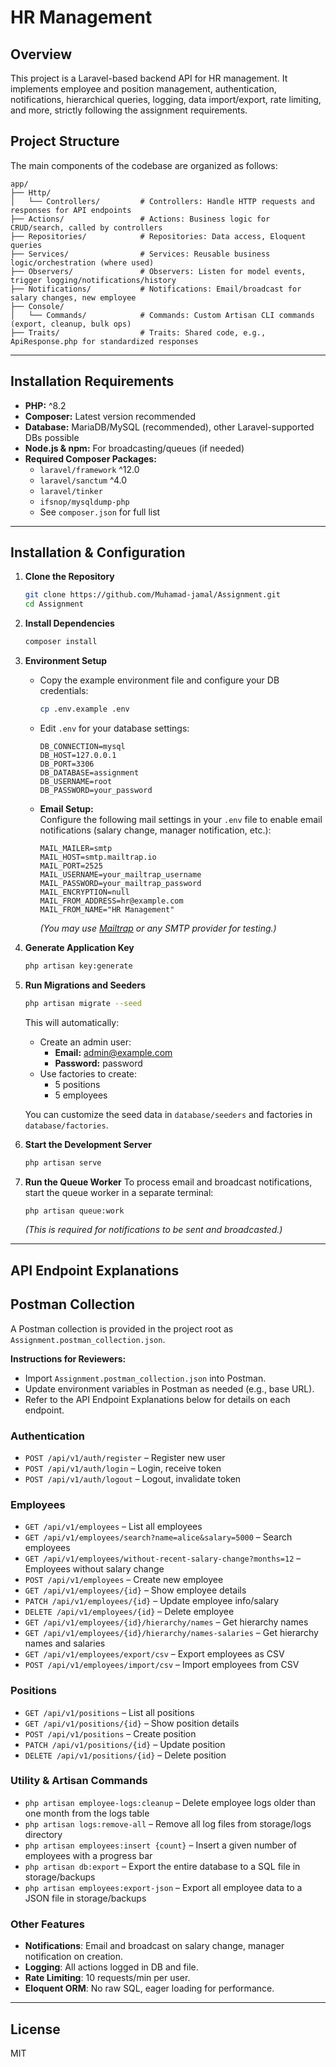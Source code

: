 # HR Management

## Overview
This project is a Laravel-based backend API for HR management. It implements employee and position management, authentication, notifications, hierarchical queries, logging, data import/export, rate limiting, and more, strictly following the assignment requirements.

## Project Structure

The main components of the codebase are organized as follows:

```text
app/
├── Http/
│   └── Controllers/         # Controllers: Handle HTTP requests and responses for API endpoints
├── Actions/                 # Actions: Business logic for CRUD/search, called by controllers
├── Repositories/            # Repositories: Data access, Eloquent queries
├── Services/                # Services: Reusable business logic/orchestration (where used)
├── Observers/               # Observers: Listen for model events, trigger logging/notifications/history
├── Notifications/           # Notifications: Email/broadcast for salary changes, new employee
├── Console/
│   └── Commands/            # Commands: Custom Artisan CLI commands (export, cleanup, bulk ops)
├── Traits/                  # Traits: Shared code, e.g., ApiResponse.php for standardized responses
```

---
## Installation Requirements

- **PHP:** ^8.2
- **Composer:** Latest version recommended
- **Database:** MariaDB/MySQL (recommended), other Laravel-supported DBs possible
- **Node.js & npm:** For broadcasting/queues (if needed)
- **Required Composer Packages:**
  - `laravel/framework` ^12.0
  - `laravel/sanctum` ^4.0
  - `laravel/tinker`
  - `ifsnop/mysqldump-php`
  - See `composer.json` for full list

---

## Installation & Configuration

1. **Clone the Repository**
   ```bash
   git clone https://github.com/Muhamad-jamal/Assignment.git
   cd Assignment
   ```

2. **Install Dependencies**
   ```bash
   composer install
   ```

3. **Environment Setup**
   - Copy the example environment file and configure your DB credentials:
     ```bash
     cp .env.example .env
     ```
   - Edit `.env` for your database settings:
     ```
     DB_CONNECTION=mysql
     DB_HOST=127.0.0.1
     DB_PORT=3306
     DB_DATABASE=assignment
     DB_USERNAME=root
     DB_PASSWORD=your_password
     ```
   - **Email Setup:**  
     Configure the following mail settings in your `.env` file to enable email notifications (salary change, manager notification, etc.):
     ```
     MAIL_MAILER=smtp
     MAIL_HOST=smtp.mailtrap.io
     MAIL_PORT=2525
     MAIL_USERNAME=your_mailtrap_username
     MAIL_PASSWORD=your_mailtrap_password
     MAIL_ENCRYPTION=null
     MAIL_FROM_ADDRESS=hr@example.com
     MAIL_FROM_NAME="HR Management"
     ```
     *(You may use [Mailtrap](https://mailtrap.io/) or any SMTP provider for testing.)*

4. **Generate Application Key**
   ```bash
   php artisan key:generate
   ```


5. **Run Migrations and Seeders**
    ```bash
    php artisan migrate --seed
    ```

    This will automatically:
    - Create an admin user:
       - **Email:** admin@example.com
       - **Password:** password
    - Use factories to create:
       - 5 positions
       - 5 employees

    You can customize the seed data in `database/seeders` and factories in `database/factories`.

6. **Start the Development Server**
   ```bash
   php artisan serve
   ```

7. **Run the Queue Worker**
   To process email and broadcast notifications, start the queue worker in a separate terminal:
   ```bash
   php artisan queue:work
   ```
   *(This is required for notifications to be sent and broadcasted.)*

---
## API Endpoint Explanations

## Postman Collection

A Postman collection is provided in the project root as `Assignment.postman_collection.json`.

**Instructions for Reviewers:**
- Import `Assignment.postman_collection.json` into Postman.
- Update environment variables in Postman as needed (e.g., base URL).
- Refer to the API Endpoint Explanations below for details on each endpoint.
### Authentication

- `POST /api/v1/auth/register` – Register new user
- `POST /api/v1/auth/login` – Login, receive token
- `POST /api/v1/auth/logout` – Logout, invalidate token

### Employees

- `GET /api/v1/employees` – List all employees
- `GET /api/v1/employees/search?name=alice&salary=5000` – Search employees
- `GET /api/v1/employees/without-recent-salary-change?months=12` – Employees without salary change
- `POST /api/v1/employees` – Create new employee
- `GET /api/v1/employees/{id}` – Show employee details
- `PATCH /api/v1/employees/{id}` – Update employee info/salary
- `DELETE /api/v1/employees/{id}` – Delete employee
- `GET /api/v1/employees/{id}/hierarchy/names` – Get hierarchy names
- `GET /api/v1/employees/{id}/hierarchy/names-salaries` – Get hierarchy names and salaries
- `GET /api/v1/employees/export/csv` – Export employees as CSV
- `POST /api/v1/employees/import/csv` – Import employees from CSV

### Positions

- `GET /api/v1/positions` – List all positions
- `GET /api/v1/positions/{id}` – Show position details
- `POST /api/v1/positions` – Create position
- `PATCH /api/v1/positions/{id}` – Update position
- `DELETE /api/v1/positions/{id}` – Delete position

### Utility & Artisan Commands

- `php artisan employee-logs:cleanup` – Delete employee logs older than one month from the logs table
- `php artisan logs:remove-all` – Remove all log files from storage/logs directory
- `php artisan employees:insert {count}` – Insert a given number of employees with a progress bar
- `php artisan db:export` – Export the entire database to a SQL file in storage/backups
- `php artisan employees:export-json` – Export all employee data to a JSON file in storage/backups

### Other Features

- **Notifications**: Email and broadcast on salary change, manager notification on creation.
- **Logging**: All actions logged in DB and file.
- **Rate Limiting**: 10 requests/min per user.
- **Eloquent ORM**: No raw SQL, eager loading for performance.

---

## License

MIT
